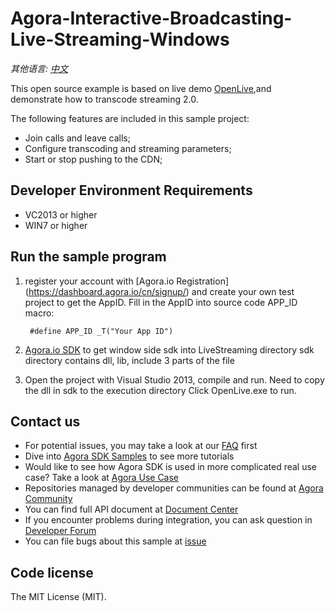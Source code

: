 # Agora-Interactive-Broadcasting-Live-Streaming-Windows
*其他语言: [中文](README.zh.md)*

This open source example is based on live demo [OpenLive](https://github.com/AgoraIO/Basic-Video-Broadcasting/tree/master/OpenLive-Windows),and demonstrate how to transcode streaming 2.0.

The following features are included in this sample project:

- Join calls and leave calls;
- Configure transcoding and streaming parameters;
- Start or stop pushing to the CDN;

## Developer Environment Requirements
* VC2013 or higher
* WIN7 or higher

## Run the sample program
1. register your account with [Agora.io Registration] (https://dashboard.agora.io/cn/signup/) and create your own test project to get the AppID. Fill in the AppID into source code APP_ID macro:

    ```
     #define APP_ID _T("Your App ID")
    ```

2. [Agora.io SDK](https://www.agora.io/cn/download/) to get window side sdk into LiveStreaming directory sdk directory contains dll, lib, include 3 parts of the file

3. Open the project with Visual Studio 2013, compile and run.
Need to copy the dll in sdk to the execution directory
Click OpenLive.exe to run.


## Contact us
- For potential issues, you may take a look at our [FAQ](https://docs.agora.io/en/faq) first
- Dive into [Agora SDK Samples](https://github.com/AgoraIO) to see more tutorials
- Would like to see how Agora SDK is used in more complicated real use case? Take a look at [Agora Use Case](https://github.com/AgoraIO-usecase)
- Repositories managed by developer communities can be found at [Agora Community](https://github.com/AgoraIO-Community)
- You can find full API document at [Document Center](https://docs.agora.io/en/)
- If you encounter problems during integration, you can ask question in [Developer Forum](https://stackoverflow.com/questions/tagged/agora.io)
- You can file bugs about this sample at [issue](https://github.com/AgoraIO/Advanced-Interactive-Broadcasting/issues)

## Code license
The MIT License (MIT).


